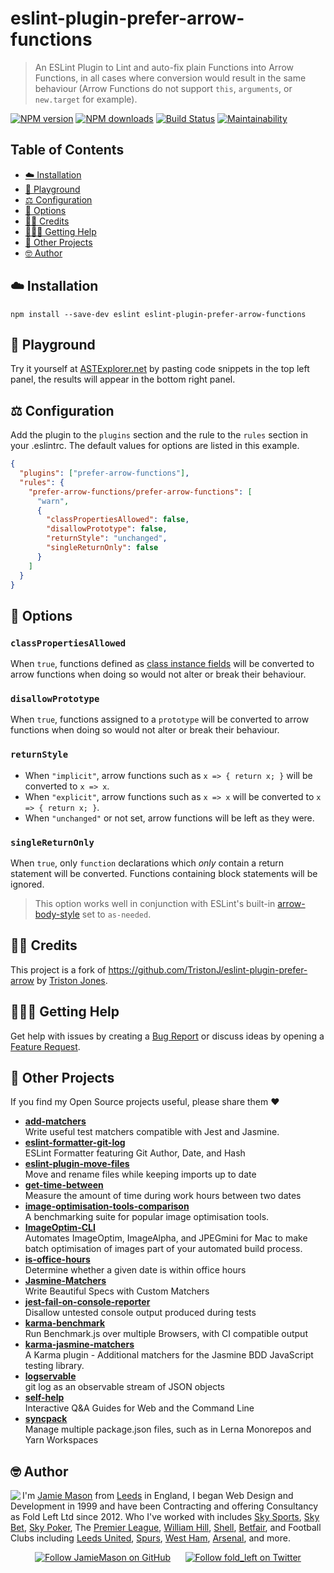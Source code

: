 # eslint-plugin-prefer-arrow-functions

> An ESLint Plugin to Lint and auto-fix plain Functions into Arrow Functions, in all cases where conversion would result in the same behaviour (Arrow Functions do not support `this`, `arguments`, or `new.target` for example).

[![NPM version](http://img.shields.io/npm/v/eslint-plugin-prefer-arrow-functions.svg?style=flat-square)](https://www.npmjs.com/package/eslint-plugin-prefer-arrow-functions) [![NPM downloads](http://img.shields.io/npm/dm/eslint-plugin-prefer-arrow-functions.svg?style=flat-square)](https://www.npmjs.com/package/eslint-plugin-prefer-arrow-functions) [![Build Status](http://img.shields.io/travis/JamieMason/eslint-plugin-prefer-arrow-functions/master.svg?style=flat-square)](https://travis-ci.org/JamieMason/eslint-plugin-prefer-arrow-functions) [![Maintainability](https://api.codeclimate.com/v1/badges/795faa0b446ff7dddcdb/maintainability)](https://codeclimate.com/github/JamieMason/eslint-plugin-prefer-arrow-functions/maintainability)

## Table of Contents

-   [☁️ Installation](#️-installation)
-   [🏓 Playground](#-playground)
-   [⚖️ Configuration](#️-configuration)
-   [🤔 Options](#-options)
-   [👏🏻 Credits](#-credits)
-   [🙋🏽‍♂️ Getting Help](#♂️-getting-help)
-   [👀 Other Projects](#-other-projects)
-   [🤓 Author](#-author)

## ☁️ Installation

    npm install --save-dev eslint eslint-plugin-prefer-arrow-functions

## 🏓 Playground

Try it yourself at [ASTExplorer.net](https://astexplorer.net/#/gist/7c36fe8c604945df27df210cf79dcc3c/12f01bed4dcf08f32a85f72db0851440b7e45cdd) by pasting code snippets in the top left panel, the results will appear in the bottom right panel.

## ⚖️ Configuration

Add the plugin to the `plugins` section and the rule to the `rules` section in your .eslintrc. The default values for options are listed in this example.

```json
{
  "plugins": ["prefer-arrow-functions"],
  "rules": {
    "prefer-arrow-functions/prefer-arrow-functions": [
      "warn",
      {
        "classPropertiesAllowed": false,
        "disallowPrototype": false,
        "returnStyle": "unchanged",
        "singleReturnOnly": false
      }
    ]
  }
}
```

## 🤔 Options

### `classPropertiesAllowed`

When `true`, functions defined as [class instance fields](https://developer.mozilla.org/en-US/docs/Web/JavaScript/Reference/Classes#Field_declarations) will be converted to arrow functions when doing so would not alter or break their behaviour.

### `disallowPrototype`

When `true`, functions assigned to a `prototype` will be converted to arrow functions when doing so would not alter or break their behaviour.

### `returnStyle`

-   When `"implicit"`, arrow functions such as `x => { return x; }` will be converted to `x => x`.
-   When `"explicit"`, arrow functions such as `x => x` will be converted to `x => { return x; }`.
-   When `"unchanged"` or not set, arrow functions will be left as they were.

### `singleReturnOnly`

When `true`, only `function` declarations which _only_ contain a return statement will be converted. Functions containing block statements will be ignored.

> This option works well in conjunction with ESLint's built-in [arrow-body-style](http://eslint.org/docs/rules/arrow-body-style) set to `as-needed`.

## 👏🏻 Credits

This project is a fork of <https://github.com/TristonJ/eslint-plugin-prefer-arrow> by [Triston Jones](https://github.com/TristonJ).

## 🙋🏽‍♂️ Getting Help

Get help with issues by creating a [Bug Report] or discuss ideas by opening a [Feature Request].

[bug report]: https://github.com/JamieMason/eslint-plugin-prefer-arrow-functions/issues/new?template=bug_report.md

[feature request]: https://github.com/JamieMason/eslint-plugin-prefer-arrow-functions/issues/new?template=feature_request.md

## 👀 Other Projects

If you find my Open Source projects useful, please share them ❤️

-   [**add-matchers**](https://github.com/JamieMason/add-matchers)<br>Write useful test matchers compatible with Jest and Jasmine.
-   [**eslint-formatter-git-log**](https://github.com/JamieMason/eslint-formatter-git-log)<br>ESLint Formatter featuring Git Author, Date, and Hash
-   [**eslint-plugin-move-files**](https://github.com/JamieMason/eslint-plugin-move-files)<br>Move and rename files while keeping imports up to date
-   [**get-time-between**](https://github.com/JamieMason/get-time-between#readme)<br>Measure the amount of time during work hours between two dates
-   [**image-optimisation-tools-comparison**](https://github.com/JamieMason/image-optimisation-tools-comparison)<br>A benchmarking suite for popular image optimisation tools.
-   [**ImageOptim-CLI**](https://github.com/JamieMason/ImageOptim-CLI)<br>Automates ImageOptim, ImageAlpha, and JPEGmini for Mac to make batch optimisation of images part of your automated build process.
-   [**is-office-hours**](https://github.com/JamieMason/is-office-hours#readme)<br>Determine whether a given date is within office hours
-   [**Jasmine-Matchers**](https://github.com/JamieMason/Jasmine-Matchers)<br>Write Beautiful Specs with Custom Matchers
-   [**jest-fail-on-console-reporter**](https://github.com/JamieMason/jest-fail-on-console-reporter#readme)<br>Disallow untested console output produced during tests
-   [**karma-benchmark**](https://github.com/JamieMason/karma-benchmark)<br>Run Benchmark.js over multiple Browsers, with CI compatible output
-   [**karma-jasmine-matchers**](https://github.com/JamieMason/karma-jasmine-matchers)<br>A Karma plugin - Additional matchers for the Jasmine BDD JavaScript testing library.
-   [**logservable**](https://github.com/JamieMason/logservable)<br>git log as an observable stream of JSON objects
-   [**self-help**](https://github.com/JamieMason/self-help#readme)<br>Interactive Q&A Guides for Web and the Command Line
-   [**syncpack**](https://github.com/JamieMason/syncpack#readme)<br>Manage multiple package.json files, such as in Lerna Monorepos and Yarn Workspaces

## 🤓 Author

<img src="https://www.gravatar.com/avatar/acdf106ce071806278438d8c354adec8?s=100" align="left">

I'm [Jamie Mason] from [Leeds] in England, I began Web Design and Development in 1999 and have been Contracting and offering Consultancy as Fold Left Ltd since 2012. Who I've worked with includes [Sky Sports], [Sky Bet], [Sky Poker], The [Premier League], [William Hill], [Shell], [Betfair], and Football Clubs including [Leeds United], [Spurs], [West Ham], [Arsenal], and more.

<div align="center">

[![Follow JamieMason on GitHub][github badge]][github]      [![Follow fold_left on Twitter][twitter badge]][twitter]

</div>

<!-- images -->

[github badge]: https://img.shields.io/github/followers/JamieMason.svg?style=social&label=Follow

[twitter badge]: https://img.shields.io/twitter/follow/fold_left.svg?style=social&label=Follow

<!-- links -->

[arsenal]: https://www.arsenal.com

[betfair]: https://www.betfair.com

[github]: https://github.com/JamieMason

[jamie mason]: https://www.linkedin.com/in/jamiemasonleeds

[leeds united]: https://www.leedsunited.com/

[leeds]: https://www.instagram.com/visitleeds

[premier league]: https://www.premierleague.com

[shell]: https://www.shell.com

[sky bet]: https://www.skybet.com

[sky poker]: https://www.skypoker.com

[sky sports]: https://www.skysports.com

[spurs]: https://www.tottenhamhotspur.com

[twitter]: https://twitter.com/fold_left

[west ham]: https://www.whufc.com

[william hill]: https://www.williamhill.com
